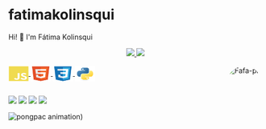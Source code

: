 # fatimakolinsqui
Hi! 🤝 I'm Fátima Kolinsqui 
<div align="center">
  <a href="https://github.com/fatikoli">
  <img height="180em" src="https://github-readme-stats.vercel.app/api?username=fatikoli&show_icons=true&theme=dracula&include_all_commits=true&count_private=true"/>
  <img height="180em" src="https://github-readme-stats.vercel.app/api/top-langs/?username=fatikoli&layout=compact&langs_count=7&theme=dracula"/>
</div>
<div style="display: inline_block"><br>
  <img align="center" alt="Fafa-Js" height="30" width="40" src="https://raw.githubusercontent.com/devicons/devicon/master/icons/javascript/javascript-plain.svg">
  <img align="center" alt="Fafa-HTML" height="30" width="40" src="https://raw.githubusercontent.com/devicons/devicon/master/icons/html5/html5-original.svg">
  <img align="center" alt="Fafa-CSS" height="30" width="40" src="https://raw.githubusercontent.com/devicons/devicon/master/icons/css3/css3-original.svg">
  <img align="center" alt="Fafa-Python" height="30" width="40" src="https://raw.githubusercontent.com/devicons/devicon/master/icons/python/python-original.svg">
 
  <img align="right" alt="Fafa-pic" height="150" style="border-radius:50px;" src="https://user-images.githubusercontent.com/45185905/172729902-02141859-c71e-4cb9-9ad5-37fe842d3f20.png">
</div>
  
  ##
 
<div> 

  <a href="https://www.instagram.com/fatima.kol" target="_blank"><img src="https://img.shields.io/badge/-Instagram-%23E4405F?style=for-the-badge&logo=instagram&logoColor=white" target="_blank"></a>
 <a href="https://discord.com" target="_blank"><img src="https://img.shields.io/badge/Discord-7289DA?style=for-the-badge&logo=discord&logoColor=white" target="_blank"></a> 
  <a href = "mailto:fatima.ka@gmail.com"><img src="https://img.shields.io/badge/-Gmail-%23333?style=for-the-badge&logo=gmail&logoColor=white" target="_blank"></a>
  <a href="https://www.linkedin.com/in/fatima-kolinsqui" target="_blank"><img src="https://img.shields.io/badge/-LinkedIn-%230077B5?style=for-the-badge&logo=linkedin&logoColor=white" target="_blank"></a> 
 
  ![pongpac animation](https://miro.medium.com/max/960/1*dDSIrNa7vobAjMP0yG-usw.gif))
 
</div>

